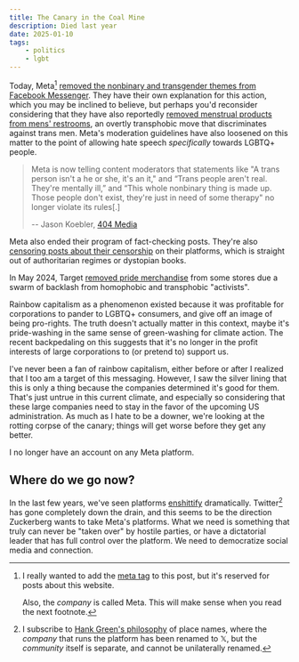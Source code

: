 ```yaml
---
title: The Canary in the Coal Mine
description: Died last year
date: 2025-01-10
tags:
    - politics
    - lgbt
---
```


Today, Meta[^meta]
[removed the nonbinary and transgender themes from Facebook Messenger](https://www.404media.co/meta-deletes-trans-and-nonbinary-messenger-themes/).
They have their own explanation for this action, which you may be inclined to
believe, but perhaps you'd reconsider considering that they have also reportedly
[removed menstrual products from mens' restrooms](https://twitter.com/NewsWire_US/status/1877856693159092445),
an overtly transphobic move that discriminates against trans men. Meta's
moderation guidelines have also loosened on this matter to the point of allowing
hate speech _specifically_ towards LGBTQ+ people.

> Meta is now telling content moderators that statements like "A trans person
> isn't a he or she, it's an it," and “Trans people aren't real. They're
> mentally ill,” and “This whole nonbinary thing is made up. Those people don't
> exist, they're just in need of some therapy" no longer violate its rules[.]
>
> -- Jason Koebler,
> [404 Media](https://www.404media.co/meta-deletes-trans-and-nonbinary-messenger-themes/)

Meta also ended their program of fact-checking posts. They're also
[censoring posts about their censorship](https://www.404media.co/facebook-is-censoring-404-media-stories-about-facebooks-censorship/)
on their platforms, which is straight out of authoritarian regimes or dystopian
books.

In May 2024, Target
[removed pride merchandise](https://apnews.com/article/target-lgbtq-pride-667ab2f6545645f5f86ca76394e531d6)
from some stores due a swarm of backlash from homophobic and transphobic
"activists".

Rainbow capitalism as a phenomenon existed because it was profitable for
corporations to pander to LGBTQ+ consumers, and give off an image of being
pro-rights. The truth doesn't actually matter in this context, maybe it's
pride-washing in the same sense of green-washing for climate action. The recent
backpedaling on this suggests that it's no longer in the profit interests of
large corporations to (or pretend to) support us.

I've never been a fan of rainbow capitalism, either before or after I realized
that I too am a target of this messaging. However, I saw the silver lining that
this is only a thing because the companies determined it's good for them. That's
just untrue in this current climate, and especially so considering that these
large companies need to stay in the favor of the upcoming US administration. As
much as I hate to be a downer, we're looking at the rotting corpse of the
canary; things will get worse before they get any better.

I no longer have an account on any Meta platform.

## Where do we go now?

In the last few years, we've seen platforms
[enshittify](https://en.wikipedia.org/wiki/Enshittification) dramatically.
Twitter[^twitter] has gone completely down the drain, and this seems to be the
direction Zuckerberg wants to take Meta's platforms. What we need is something
that truly can never be "taken over" by hostile parties, or have a dictatorial
leader that has full control over the platform. We need to democratize social
media and connection.

[^meta]:
    I really wanted to add the [meta tag](/tags/meta) to this post, but it's
    reserved for posts about this website.

    Also, the _company_ is called Meta. This will make sense when you read the
    next footnote.

[^twitter]:
    I subscribe to [Hank Green's philosophy](https://youtu.be/NyV54qfSZwg) of
    place names, where the _company_ that runs the platform has been renamed to
    $\mathbb{X}$, but the _community_ itself is separate, and cannot be
    unilaterally renamed.
